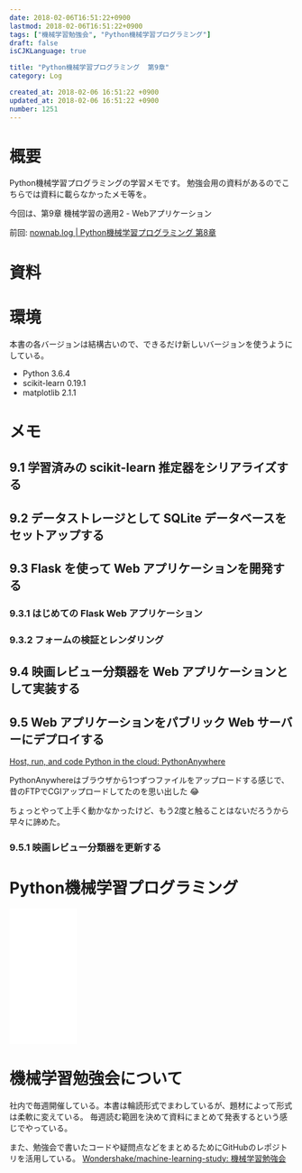 ```yaml
---
date: 2018-02-06T16:51:22+0900
lastmod: 2018-02-06T16:51:22+0900
tags: ["機械学習勉強会", "Python機械学習プログラミング"]
draft: false
isCJKLanguage: true

title: "Python機械学習プログラミング  第9章"
category: Log

created_at: 2018-02-06 16:51:22 +0900
updated_at: 2018-02-06 16:51:22 +0900
number: 1251
---
```


# 概要
Python機械学習プログラミングの学習メモです。
勉強会用の資料があるのでこちらでは資料に載らなかったメモ等を。

今回は、第9章 機械学習の適用2 - Webアプリケーション

前回: [nownab.log | Python機械学習プログラミング 第8章](https://blog.nownabe.com/2018/02/06/1250.html)

# 資料


# 環境

本書の各バージョンは結構古いので、できるだけ新しいバージョンを使うようにしている。

* Python 3.6.4
* scikit-learn 0.19.1
* matplotlib 2.1.1

# メモ
## 9.1 学習済みの scikit-learn 推定器をシリアライズする
## 9.2 データストレージとして SQLite データベースをセットアップする
## 9.3 Flask を使って Web アプリケーションを開発する
### 9.3.1 はじめての Flask Web アプリケーション
### 9.3.2 フォームの検証とレンダリング
## 9.4 映画レビュー分類器を Web アプリケーションとして実装する
## 9.5 Web アプリケーションをパブリック Web サーバーにデプロイする

[Host, run, and code Python in the cloud: PythonAnywhere](https://www.pythonanywhere.com/)

PythonAnywhereはブラウザから1つずつファイルをアップロードする感じで、昔のFTPでCGIアップロードしてたのを思い出した :joy:

ちょっとやって上手く動かなかったけど、もう2度と触ることはないだろうから早々に諦めた。

### 9.5.1 映画レビュー分類器を更新する

# Python機械学習プログラミング
<iframe style="width:120px;height:240px;" marginwidth="0" marginheight="0" scrolling="no" frameborder="0" src="//rcm-fe.amazon-adsystem.com/e/cm?lt1=_blank&bc1=000000&IS2=1&bg1=FFFFFF&fc1=000000&lc1=0000FF&t=nownabe0c-22&o=9&p=8&l=as4&m=amazon&f=ifr&ref=as_ss_li_til&asins=B01HGIPIAK&linkId=ef8aa25f336a01f62b00fce21e6f952a"></iframe>

# 機械学習勉強会について
社内で毎週開催している。本書は輪読形式でまわしているが、題材によって形式は柔軟に変えている。
毎週読む範囲を決めて資料にまとめて発表するという感じでやっている。

また、勉強会で書いたコードや疑問点などをまとめるためにGitHubのレポジトリを活用している。
[Wondershake/machine-learning-study: 機械学習勉強会](https://github.com/Wondershake/machine-learning-study)

```math
```
